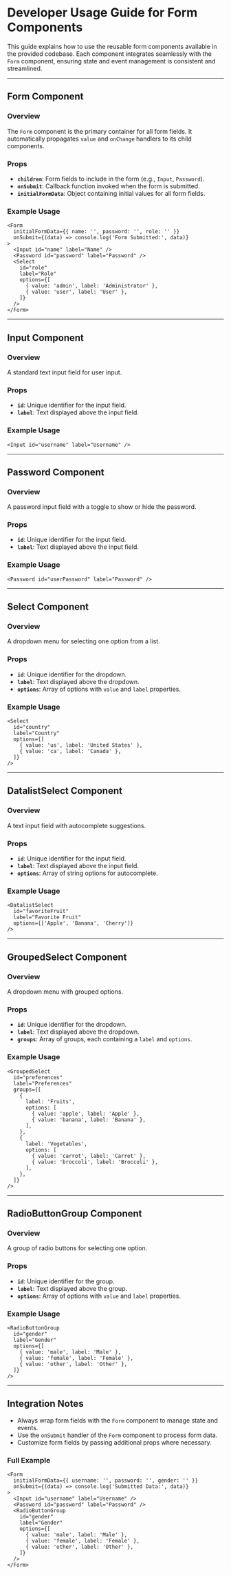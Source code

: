 # Developer Usage Guide for Form Components

This guide explains how to use the reusable form components available in the provided codebase. Each component integrates seamlessly with the `Form` component, ensuring state and event management is consistent and streamlined.

---

## Form Component

### Overview
The `Form` component is the primary container for all form fields. It automatically propagates `value` and `onChange` handlers to its child components.

### Props
- **`children`**: Form fields to include in the form (e.g., `Input`, `Password`).
- **`onSubmit`**: Callback function invoked when the form is submitted.
- **`initialFormData`**: Object containing initial values for all form fields.

### Example Usage
```tsx
<Form
  initialFormData={{ name: '', password: '', role: '' }}
  onSubmit={(data) => console.log('Form Submitted:', data)}
>
  <Input id="name" label="Name" />
  <Password id="password" label="Password" />
  <Select
    id="role"
    label="Role"
    options={[
      { value: 'admin', label: 'Administrator' },
      { value: 'user', label: 'User' },
    ]}
  />
</Form>
```

---

## Input Component

### Overview
A standard text input field for user input.

### Props
- **`id`**: Unique identifier for the input field.
- **`label`**: Text displayed above the input field.

### Example Usage
```tsx
<Input id="username" label="Username" />
```

---

## Password Component

### Overview
A password input field with a toggle to show or hide the password.

### Props
- **`id`**: Unique identifier for the input field.
- **`label`**: Text displayed above the input field.

### Example Usage
```tsx
<Password id="userPassword" label="Password" />
```

---

## Select Component

### Overview
A dropdown menu for selecting one option from a list.

### Props
- **`id`**: Unique identifier for the dropdown.
- **`label`**: Text displayed above the dropdown.
- **`options`**: Array of options with `value` and `label` properties.

### Example Usage
```tsx
<Select
  id="country"
  label="Country"
  options={[
    { value: 'us', label: 'United States' },
    { value: 'ca', label: 'Canada' },
  ]}
/>
```

---

## DatalistSelect Component

### Overview
A text input field with autocomplete suggestions.

### Props
- **`id`**: Unique identifier for the input field.
- **`label`**: Text displayed above the input field.
- **`options`**: Array of string options for autocomplete.

### Example Usage
```tsx
<DatalistSelect
  id="favoriteFruit"
  label="Favorite Fruit"
  options={['Apple', 'Banana', 'Cherry']}
/>
```

---

## GroupedSelect Component

### Overview
A dropdown menu with grouped options.

### Props
- **`id`**: Unique identifier for the dropdown.
- **`label`**: Text displayed above the dropdown.
- **`groups`**: Array of groups, each containing a `label` and `options`.

### Example Usage
```tsx
<GroupedSelect
  id="preferences"
  label="Preferences"
  groups={[
    {
      label: 'Fruits',
      options: [
        { value: 'apple', label: 'Apple' },
        { value: 'banana', label: 'Banana' },
      ],
    },
    {
      label: 'Vegetables',
      options: [
        { value: 'carrot', label: 'Carrot' },
        { value: 'broccoli', label: 'Broccoli' },
      ],
    },
  ]}
/>
```

---

## RadioButtonGroup Component

### Overview
A group of radio buttons for selecting one option.

### Props
- **`id`**: Unique identifier for the group.
- **`label`**: Text displayed above the group.
- **`options`**: Array of options with `value` and `label` properties.

### Example Usage
```tsx
<RadioButtonGroup
  id="gender"
  label="Gender"
  options={[
    { value: 'male', label: 'Male' },
    { value: 'female', label: 'Female' },
    { value: 'other', label: 'Other' },
  ]}
/>
```

---

## Integration Notes
- Always wrap form fields with the `Form` component to manage state and events.
- Use the `onSubmit` handler of the `Form` component to process form data.
- Customize form fields by passing additional props where necessary.

### Full Example
```tsx
<Form
  initialFormData={{ username: '', password: '', gender: '' }}
  onSubmit={(data) => console.log('Submitted Data:', data)}
>
  <Input id="username" label="Username" />
  <Password id="password" label="Password" />
  <RadioButtonGroup
    id="gender"
    label="Gender"
    options={[
      { value: 'male', label: 'Male' },
      { value: 'female', label: 'Female' },
      { value: 'other', label: 'Other' },
    ]}
  />
</Form>
```
